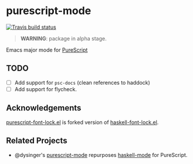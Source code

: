 # purescript-mode

[![Travis build status](https://travis-ci.org/emacs-pe/purescript-mode.svg?branch=master)](https://travis-ci.org/emacs-pe/purescript-mode)

> **WARNING**: package in alpha stage.

Emacs major mode for [PureScript][]

## TODO
+ [ ] Add support for `psc-docs` (clean references to haddock)
+ [ ] Add support for flycheck.

## Acknowledgements
[purescript-font-lock.el](purescript-font-lock.el) is forked version of [haskell-font-lock.el](https://github.com/haskell/haskell-mode/blob/master/haskell-font-lock.el).

## Related Projects
+ @dysinger's [purescript-mode](https://github.com/dysinger/purescript-mode) repurposes [haskell-mode][] for PureScript.

[PureScript]: http://www.purescript.org/
[haskell-mode]: https://github.com/haskell/haskell-mode
